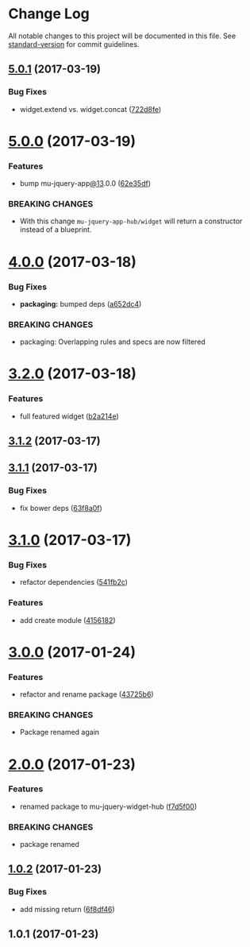 # Change Log

All notable changes to this project will be documented in this file. See [standard-version](https://github.com/conventional-changelog/standard-version) for commit guidelines.

<a name="5.0.1"></a>
## [5.0.1](https://github.com/mu-lib/mu-jquery-app-hub/compare/v5.0.0...v5.0.1) (2017-03-19)


### Bug Fixes

* widget.extend vs. widget.concat ([722d8fe](https://github.com/mu-lib/mu-jquery-app-hub/commit/722d8fe))



<a name="5.0.0"></a>
# [5.0.0](https://github.com/mu-lib/mu-jquery-app-hub/compare/v4.0.0...v5.0.0) (2017-03-19)


### Features

* bump mu-jquery-app[@13](https://github.com/13).0.0 ([62e35df](https://github.com/mu-lib/mu-jquery-app-hub/commit/62e35df))


### BREAKING CHANGES

* With this change `mu-jquery-app-hub/widget` will return a constructor instead of a blueprint.



<a name="4.0.0"></a>
# [4.0.0](https://github.com/mu-lib/mu-jquery-app-hub/compare/v3.2.0...v4.0.0) (2017-03-18)


### Bug Fixes

* **packaging:** bumped deps ([a652dc4](https://github.com/mu-lib/mu-jquery-app-hub/commit/a652dc4))


### BREAKING CHANGES

* packaging: Overlapping rules and specs are now filtered



<a name="3.2.0"></a>
# [3.2.0](https://github.com/mu-lib/mu-jquery-app-hub/compare/v3.1.2...v3.2.0) (2017-03-18)


### Features

* full featured widget ([b2a214e](https://github.com/mu-lib/mu-jquery-app-hub/commit/b2a214e))



<a name="3.1.2"></a>
## [3.1.2](https://github.com/mu-lib/mu-jquery-app-hub/compare/v3.1.1...v3.1.2) (2017-03-17)



<a name="3.1.1"></a>
## [3.1.1](https://github.com/mu-lib/mu-jquery-app-hub/compare/v3.1.0...v3.1.1) (2017-03-17)


### Bug Fixes

* fix bower deps ([63f8a0f](https://github.com/mu-lib/mu-jquery-app-hub/commit/63f8a0f))



<a name="3.1.0"></a>
# [3.1.0](https://github.com/mu-lib/mu-jquery-app-hub/compare/v3.0.0...v3.1.0) (2017-03-17)


### Bug Fixes

* refactor dependencies ([541fb2c](https://github.com/mu-lib/mu-jquery-app-hub/commit/541fb2c))


### Features

* add create module ([4156182](https://github.com/mu-lib/mu-jquery-app-hub/commit/4156182))



<a name="3.0.0"></a>
# [3.0.0](https://github.com/mu-lib/mu-jquery-app-hub/compare/v2.0.0...v3.0.0) (2017-01-24)


### Features

* refactor and rename package ([43725b6](https://github.com/mu-lib/mu-jquery-app-hub/commit/43725b6))


### BREAKING CHANGES

* Package renamed again



<a name="2.0.0"></a>
# [2.0.0](https://github.com/mu-lib/mu-jquery-widget-hub/compare/v1.0.2...v2.0.0) (2017-01-23)


### Features

* renamed package to mu-jquery-widget-hub ([f7d5f00](https://github.com/mu-lib/mu-jquery-widget-hub/commit/f7d5f00))


### BREAKING CHANGES

* package renamed



<a name="1.0.2"></a>
## [1.0.2](https://github.com/mu-lib/mu-jquery-app-hub/compare/v1.0.1...v1.0.2) (2017-01-23)


### Bug Fixes

* add missing return ([6f8df46](https://github.com/mu-lib/mu-jquery-app-hub/commit/6f8df46))



<a name="1.0.1"></a>
## 1.0.1 (2017-01-23)
